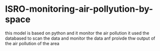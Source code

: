 # ISRO-monitoring-air-pollyution-by-space
this model is based on python and it monitor the air pollution 
it used the databased to scan the data and monitor the data anf proivde thw output of the air pollution of the area 
